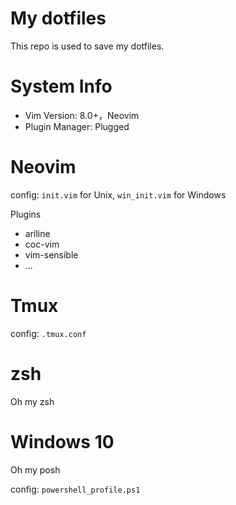 # My dotfiles
This repo is used to save my dotfiles.

# System Info
- Vim Version: 8.0+，Neovim
- Plugin Manager: Plugged 

# Neovim
config: `init.vim` for Unix, `win_init.vim` for Windows

Plugins
- ariline
- coc-vim
- vim-sensible
- ...

# Tmux
config: `.tmux.conf`

# zsh
Oh my zsh
# Windows 10
Oh my posh

config: `powershell_profile.ps1`

